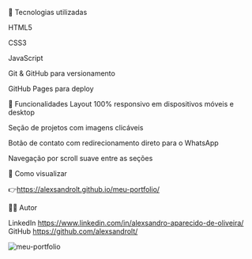 



🧪 Tecnologias utilizadas

HTML5

CSS3

JavaScript

Git & GitHub para versionamento

GitHub Pages para deploy












📁 Funcionalidades
Layout 100% responsivo em dispositivos móveis e desktop

Seção de projetos com imagens clicáveis

Botão de contato com redirecionamento direto para o WhatsApp

Navegação por scroll suave entre as seções






🚀 Como visualizar


👉https://alexsandrolt.github.io/meu-portfolio/











👨‍💻 Autor


LinkedIn https://www.linkedin.com/in/alexsandro-aparecido-de-oliveira/
GitHub https://github.com/alexsandrolt/





![meu-portfolio](https://github.com/user-attachments/assets/f422af39-7228-4d1d-b95a-ae3ff60ea83f)

















